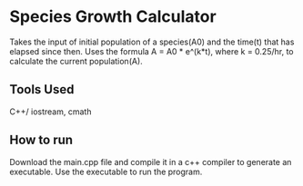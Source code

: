 # Species Growth Calculator
Takes the input of initial population of a species(A0) and the time(t) that has elapsed since then. Uses the formula A = A0 * e^(k*t), where k = 0.25/hr, to calculate the current population(A).
## Tools Used
C++/ iostream, cmath
## How to run
Download the main.cpp file and compile it in a c++ compiler to generate an executable. Use the executable to run the program.
